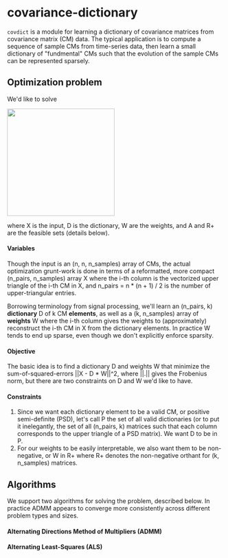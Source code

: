 # covariance-dictionary
`covdict` is a module for learning a dictionary of covariance matrices from covariance matrix (CM) data. The typical application is to compute a sequence of sample CMs from time-series data, then learn a small dictionary of "fundmental" CMs such that the evolution of the sample CMs can be represented sparsely.

## Optimization problem

We'd like to solve

<img src="https://github.com/clarafj/covariance-dictionary/blob/master/equations/opt_prob.png" width="250">

where X is the input, D is the dictionary, W are the weights, and A and R+ are the feasible sets (details below).

#### Variables

Though the input is an (n, n, n_samples) array of CMs, the actual optimization grunt-work is done in terms of a reformatted, more compact (n_pairs, n_samples) array X where the i-th column is the vectorized upper triangle of the i-th CM in X, and n_pairs = n \* (n + 1) / 2 is the number of upper-triangular entries. 

Borrowing terminology from signal processing, we'll learn an (n_pairs, k) __dictionary__ D of k CM __elements__, as well as a (k, n_samples) array of __weights__ W where the i-th column gives the weights to (approximately) reconstruct the i-th CM in X from the dictionary elements. In practice W tends to end up sparse, even though we don't explicitly enforce sparsity.

#### Objective

The basic idea is to find a dictionary D and weights W that minimize the sum-of-squared-errors ||X - D \* W||^2, where ||.|| gives the Frobenius norm, but there are two constraints on D and W we'd like to have.

#### Constraints

1. Since we want each dictionary element to be a valid CM, or positive semi-definite (PSD), let's call P the set of all valid dictionaries (or to put it inelegantly, the set of all (n_pairs, k) matrices such that each column corresponds to the upper triangle of a PSD matrix). We want D to be in P.
2. For our weights to be easily interpretable, we also want them to be non-negative, or W in R+ where R+ denotes the non-negative orthant for (k, n_samples) matrices.

## Algorithms

We support two algorithms for solving the problem, described below. In practice ADMM appears to converge more consistently across different problem types and sizes.

#### Alternating Directions Method of Multipliers (ADMM)

#### Alternating Least-Squares (ALS)




